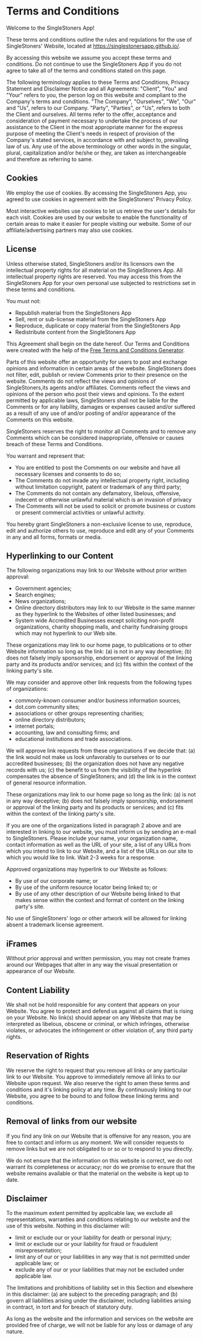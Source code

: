 # Terms and Conditions

Welcome to the SingleStoners App!

These terms and conditions outline the rules and regulations for the use of SingleStoners' Website, located at https://singlestonersapp.github.io/.

By accessing this website we assume you accept these terms and conditions. Do not continue to use the SingleStoners App if you do not agree to take all of the terms and conditions stated on this page.

The following terminology applies to these Terms and Conditions, Privacy Statement and Disclaimer Notice and all Agreements: "Client", "You" and "Your" refers to you, the person log on this website and compliant to the Company's terms and conditions. "The Company", "Ourselves", "We", "Our" and "Us", refers to our Company. "Party", "Parties", or "Us", refers to both the Client and ourselves. All terms refer to the offer, acceptance and consideration of payment necessary to undertake the process of our assistance to the Client in the most appropriate manner for the express purpose of meeting the Client's needs in respect of provision of the Company's stated services, in accordance with and subject to, prevailing law of us. Any use of the above terminology or other words in the singular, plural, capitalization and/or he/she or they, are taken as interchangeable and therefore as referring to same.

**Cookies**
-----------

We employ the use of cookies. By accessing the SingleStoners App, you agreed to use cookies in agreement with the SingleStoners' Privacy Policy.

Most interactive websites use cookies to let us retrieve the user's details for each visit. Cookies are used by our website to enable the functionality of certain areas to make it easier for people visiting our website. Some of our affiliate/advertising partners may also use cookies.

**License**
-----------

Unless otherwise stated, SingleStoners and/or its licensors own the intellectual property rights for all material on the SingleStoners App. All intellectual property rights are reserved. You may access this from the SingleStoners App for your own personal use subjected to restrictions set in these terms and conditions.

You must not:

*   Republish material from the SingleStoners App
*   Sell, rent or sub-license material from the SingleStoners App
*   Reproduce, duplicate or copy material from the SingleStoners App
*   Redistribute content from the SingleStoners App

This Agreement shall begin on the date hereof. Our Terms and Conditions were created with the help of the [Free Terms and Conditions Generator](https://www.termsandconditionsgenerator.com/).

Parts of this website offer an opportunity for users to post and exchange opinions and information in certain areas of the website. SingleStoners does not filter, edit, publish or review Comments prior to their presence on the website. Comments do not reflect the views and opinions of SingleStoners,its agents and/or affiliates. Comments reflect the views and opinions of the person who post their views and opinions. To the extent permitted by applicable laws, SingleStoners shall not be liable for the Comments or for any liability, damages or expenses caused and/or suffered as a result of any use of and/or posting of and/or appearance of the Comments on this website.

SingleStoners reserves the right to monitor all Comments and to remove any Comments which can be considered inappropriate, offensive or causes breach of these Terms and Conditions.

You warrant and represent that:

*   You are entitled to post the Comments on our website and have all necessary licenses and consents to do so;
*   The Comments do not invade any intellectual property right, including without limitation copyright, patent or trademark of any third party;
*   The Comments do not contain any defamatory, libelous, offensive, indecent or otherwise unlawful material which is an invasion of privacy
*   The Comments will not be used to solicit or promote business or custom or present commercial activities or unlawful activity.

You hereby grant SingleStoners a non-exclusive license to use, reproduce, edit and authorize others to use, reproduce and edit any of your Comments in any and all forms, formats or media.

**Hyperlinking to our Content**
-------------------------------

The following organizations may link to our Website without prior written approval:

*   Government agencies;
*   Search engines;
*   News organizations;
*   Online directory distributors may link to our Website in the same manner as they hyperlink to the Websites of other listed businesses; and
*   System wide Accredited Businesses except soliciting non-profit organizations, charity shopping malls, and charity fundraising groups which may not hyperlink to our Web site.

These organizations may link to our home page, to publications or to other Website information so long as the link: (a) is not in any way deceptive; (b) does not falsely imply sponsorship, endorsement or approval of the linking party and its products and/or services; and (c) fits within the context of the linking party's site.

We may consider and approve other link requests from the following types of organizations:

*   commonly-known consumer and/or business information sources;
*   dot.com community sites;
*   associations or other groups representing charities;
*   online directory distributors;
*   internet portals;
*   accounting, law and consulting firms; and
*   educational institutions and trade associations.

We will approve link requests from these organizations if we decide that: (a) the link would not make us look unfavorably to ourselves or to our accredited businesses; (b) the organization does not have any negative records with us; (c) the benefit to us from the visibility of the hyperlink compensates the absence of SingleStoners; and (d) the link is in the context of general resource information.

These organizations may link to our home page so long as the link: (a) is not in any way deceptive; (b) does not falsely imply sponsorship, endorsement or approval of the linking party and its products or services; and (c) fits within the context of the linking party's site.

If you are one of the organizations listed in paragraph 2 above and are interested in linking to our website, you must inform us by sending an e-mail to SingleStoners. Please include your name, your organization name, contact information as well as the URL of your site, a list of any URLs from which you intend to link to our Website, and a list of the URLs on our site to which you would like to link. Wait 2-3 weeks for a response.

Approved organizations may hyperlink to our Website as follows:

*   By use of our corporate name; or
*   By use of the uniform resource locator being linked to; or
*   By use of any other description of our Website being linked to that makes sense within the context and format of content on the linking party's site.

No use of SingleStoners' logo or other artwork will be allowed for linking absent a trademark license agreement.

**iFrames**
-----------

Without prior approval and written permission, you may not create frames around our Webpages that alter in any way the visual presentation or appearance of our Website.

**Content Liability**
---------------------

We shall not be hold responsible for any content that appears on your Website. You agree to protect and defend us against all claims that is rising on your Website. No link(s) should appear on any Website that may be interpreted as libelous, obscene or criminal, or which infringes, otherwise violates, or advocates the infringement or other violation of, any third party rights.

**Reservation of Rights**
-------------------------

We reserve the right to request that you remove all links or any particular link to our Website. You approve to immediately remove all links to our Website upon request. We also reserve the right to amen these terms and conditions and it's linking policy at any time. By continuously linking to our Website, you agree to be bound to and follow these linking terms and conditions.

**Removal of links from our website**
-------------------------------------

If you find any link on our Website that is offensive for any reason, you are free to contact and inform us any moment. We will consider requests to remove links but we are not obligated to or so or to respond to you directly.

We do not ensure that the information on this website is correct, we do not warrant its completeness or accuracy; nor do we promise to ensure that the website remains available or that the material on the website is kept up to date.

**Disclaimer**
--------------

To the maximum extent permitted by applicable law, we exclude all representations, warranties and conditions relating to our website and the use of this website. Nothing in this disclaimer will:

*   limit or exclude our or your liability for death or personal injury;
*   limit or exclude our or your liability for fraud or fraudulent misrepresentation;
*   limit any of our or your liabilities in any way that is not permitted under applicable law; or
*   exclude any of our or your liabilities that may not be excluded under applicable law.

The limitations and prohibitions of liability set in this Section and elsewhere in this disclaimer: (a) are subject to the preceding paragraph; and (b) govern all liabilities arising under the disclaimer, including liabilities arising in contract, in tort and for breach of statutory duty.

As long as the website and the information and services on the website are provided free of charge, we will not be liable for any loss or damage of any nature.